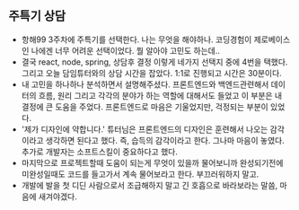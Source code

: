 ## 주특기 상담

- 항해99 3주차에 주특기를 선택한다.
나는 무엇을 해야하나. 코딩경험이 제로베이스인 나에겐 너무 어려운 선택이었다. 뭘 알아야 고민도 하는데..
- 결국 react, node, spring, 상담후 결정 이렇게 네가지 선택지 중에 4번을 택했다.
그리고 오늘 담임튜터와의 상담 시간을 잡았다. 1:1로 진행되고 시간은 30분이다.
- 내 고민을 하나하나 분석하면서 설명해주셨다. 프론트엔드와 백엔드관련해서 데이터의 흐름, 원리 그리고 각각의 분야가 하는 역할에 대해서도 들었고
이 부분은 내 결정에 큰 도움을 주었다. 프론트엔드로 마음은 기울었지만, 걱정되는 부분이 있었다.
- '제가 디자인에 약합니다.'
튜터님은 프론트엔드의 디자인은 훈련해서 나오는 감각이라고 생각하면 된다고 했다.
즉, 습득의 감각이라고 한다. 그나마 마음이 놓였다. 추가로 개발자는 소프트스킬이 중요하다고 했다.
- 마지막으로 프로젝트할때 도움이 되는게 무엇이 있을까 물어보니까
완성되기전에 미완성일때도 코드를 들고가서 계속 물어보라고 한다. 부끄러워하지 말고.
- 개발에 발을 첫 디딘 사람으로서 조급해하지 말고 긴 호흡으로 바라보라는 말씀, 마음에 새겨야겠다.
